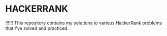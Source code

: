 # HACKERRANK

!!!!!!
This repository contains my solutions to various HackerRank problems that I've solved and practiced.
 
